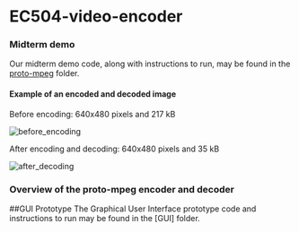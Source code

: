 # EC504-video-encoder

### Midterm demo
Our midterm demo code, along with instructions to run, may be found in the [proto-mpeg](proto-mpeg) folder.

#### Example of an encoded and decoded image

Before encoding: 640x480 pixels and 217 kB

![before_encoding](http://i.imgur.com/allxWlg.jpg)

After encoding and decoding: 640x480 pixels and 35 kB

![after_decoding](http://i.imgur.com/5cVy778.png)

### Overview of the proto-mpeg encoder and decoder


##GUI Prototype
The Graphical User Interface prototype code and instructions to run may be found in the [GUI] folder.
